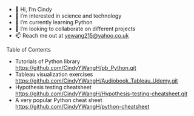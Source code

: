 - 👋 Hi, I’m Cindy
- 👀 I’m interested in science and technology
- 🌱 I’m currently learning Python
- 💞️ I’m looking to collaborate on different projects
- 📫 Reach me out at yewang215@yahoo.co.uk

<!---
CindyYWangH/CindyYWangH is a ✨ special ✨ repository because its `README.md` (this file) appears on your GitHub profile.
You can click the Preview link to take a look at your changes.
--->
Table of Contents
- Tutorials of Python library https://github.com/CindyYWangH/pb_Python.git
- Tableau visualization exercises https://github.com/CindyYWangH/Audiobook_Tableau_Udemy.git 
- Hypothesis testing cheatsheet https://github.com/CindyYWangH/Hypothesis-testing-cheatsheet.git
- A very popular Python cheat sheet https://github.com/CindyYWangH/python-cheatsheet

